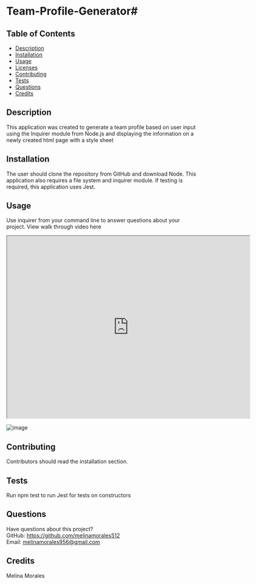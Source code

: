 # Team-Profile-Generator# 

  
    
## Table of Contents
* [Description](#description)
* [Installation](#installation)
* [Usage](#usage)
* [Licenses](#licenses)
* [Contributing](#contributing)
* [Tests](#tests)
* [Questions](#questions)
* [Credits](#credits)
## Description
This application was created to generate a team profile based on user input using the Inquirer module from Node.js and displaying the information on a newly created html page with a style sheet
## Installation
The user should clone the repository from GitHub and download Node. This application also requires a file system and inquirer module. If testing is required, this application uses Jest.
## Usage
Use inquirer from your command line to answer questions about your project. View walk through video here
<iframe src="https://drive.google.com/file/d/1RW__QnMPrvykLN5oDc_rmc9UaINFle9k/preview" width="640" height="480"></iframe>

![image](https://user-images.githubusercontent.com/111590453/203416218-b0d1718f-a1bd-42fd-8937-4ee2a536a67a.png)


## Contributing
Contributors should read the installation section.
## Tests
Run npm test to run Jest for tests on constructors
## Questions
Have questions about this project?  
GitHub: https://github.com/melinamorales512  
Email: melinamorales956@gmail.com
## Credits
Melina Morales
